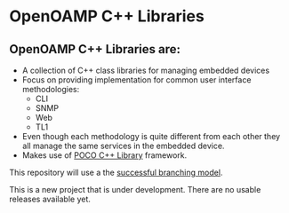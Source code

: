 OpenOAMP C++ Libraries
======================

OpenOAMP C++ Libraries are:
---------------------------

- A collection of C++ class libraries for managing embedded devices
- Focus on providing implementation for common user interface methodologies:
  - CLI
  - SNMP
  - Web
  - TL1
- Even though each methodology is quite different from each other they all manage the same services in the embedded device.
- Makes use of [POCO C++ Library](https://github.com/embeddeddeveloper/poco) framework.

This repository will use a the [successful branching model](http://nvie.com/posts/a-successful-git-branching-model/).

This is a new project that is under development. There are no usable releases available yet.
